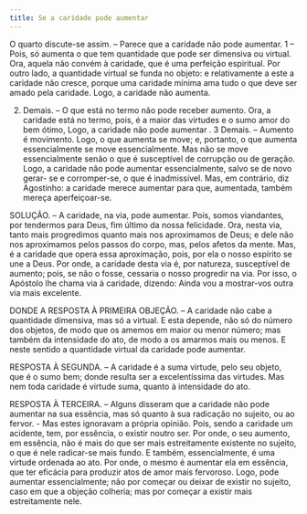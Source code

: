 ```yaml
---
title: Se a caridade pode aumentar
---
```


O quarto discute-se assim. – Parece que a caridade não pode aumentar.  1 – Pois, só aumenta o que tem quantidade que pode ser dimensiva ou virtual. Ora, aquela não convém à caridade, que é uma perfeição espiritual. Por outro lado, a quantidade virtual se funda no objeto: e relativamente a este a caridade não cresce, porque uma caridade mínima ama tudo o que deve ser amado pela caridade. Logo, a caridade não aumenta.  

2. Demais. – O que está no termo não pode receber aumento. Ora, a caridade está no termo, pois, é a maior das virtudes e o sumo amor do bem ótimo, Logo, a caridade não pode aumentar .  3 Demais. – Aumento é movimento. Logo, o que aumenta se move; e, portanto, o que aumenta essencialmente se move essencialmente. Mas não se move essencialmente senão o que é susceptível de corrupção ou de geração. Logo, a caridade não pode aumentar essencialmente, salvo se de novo gerar- se e corromper-se, o que é inadmissível.  Mas, em contrário, diz Agostinho: a caridade merece aumentar para que, aumentada, também mereça aperfeiçoar-se.  

SOLUÇÃO. – A caridade, na via, pode aumentar. Pois, somos viandantes, por tendermos para Deus, fim último da nossa felicidade. Ora, nesta via, tanto mais progredimos quanto mais nos aproximamos de Deus; e dele não nos aproximamos pelos passos do corpo, mas, pelos afetos da mente. Mas, é a caridade que opera essa aproximação, pois, por ela o nosso espírito se une a Deus. Por onde, a caridade desta via é, por natureza, susceptível de aumento; pois, se não o fosse, cessaria o nosso progredir na via. Por isso, o Apóstolo lhe chama via à caridade, dizendo: Ainda vou a mostrar-vos outra via mais excelente.  

DONDE A RESPOSTA À PRIMEIRA OBJEÇÃO. – A caridade não cabe a quantidade dimensiva, mas só a virtual. E esta depende, não só do número dos objetos, de modo que os amemos em maior ou menor número; mas também da intensidade do ato, de modo a os amarmos mais ou menos. E neste sentido a quantidade virtual da caridade pode aumentar.  

RESPOSTA À SEGUNDA. – A caridade é a suma virtude, pelo seu objeto, que é o sumo bem; donde resulta ser a excelentíssima das virtudes. Mas nem toda caridade é virtude suma, quanto à intensidade do ato.  

RESPOSTA À TERCEIRA. – Alguns disseram que a caridade não pode aumentar na sua essência, mas só quanto à sua radicação no sujeito, ou ao fervor. - Mas estes ignoravam a própria opinião. Pois, sendo a caridade um acidente, tem, por essência, o existir noutro ser. Por onde, o seu aumento, em essência, não é mais do que ser mais estreitamente existente no sujeito, o que é nele radicar-se mais fundo. E também, essencialmente, é uma virtude ordenada ao ato. Por onde, o mesmo é aumentar ela em essência, que ter eficácia para produzir atos de amor mais fervoroso. Logo, pode aumentar essencialmente; não por começar ou deixar de existir no sujeito, caso em que a objeção colheria; mas por começar a existir mais estreitamente nele.